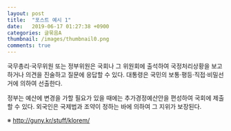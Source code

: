 ```yaml
---
layout: post
title:  "포스트 예시 1"
date:   2019-06-17 01:27:38 +0900
categories: 글묶음A
thumbnail: /images/thumbnail0.png
comments: true
---
```

국무총리·국무위원 또는 정부위원은 국회나 그 위원회에 출석하여 국정처리상황을 보고하거나 의견을 진술하고 질문에 응답할 수 있다. 대통령은 국민의 보통·평등·직접·비밀선거에 의하여 선출한다.

정부는 예산에 변경을 가할 필요가 있을 때에는 추가경정예산안을 편성하여 국회에 제출할 수 있다. 외국인은 국제법과 조약이 정하는 바에 의하여 그 지위가 보장된다.

※ http://guny.kr/stuff/klorem/